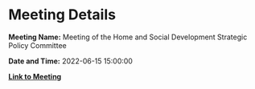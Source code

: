 # Meeting Details

**Meeting Name:** Meeting of the Home and Social Development Strategic Policy Committee

**Date and Time:** 2022-06-15 15:00:00

**[Link to Meeting](https://www.limerick.ie/council/whats-on/meeting-home-and-social-development-strategic-policy-committee-9)**
